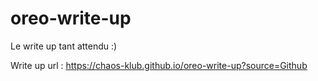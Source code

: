# oreo-write-up
Le write up tant attendu :)

Write up url : https://chaos-klub.github.io/oreo-write-up?source=Github


